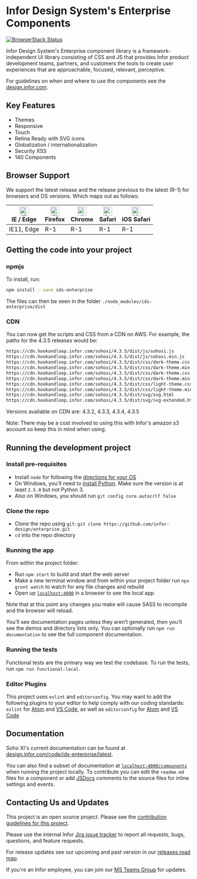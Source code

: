 # Infor Design System's Enterprise Components

[![BrowserStack Status](https://www.browserstack.com/automate/badge.svg?badge_key=MmgvZ2tsa3pydTRlTklvNG9HZGYvMVlwdWRzWklWVWtXNEFFeVJXSG1raz0tLTZuR0J1Nllxd1pOTVJKaE4zRFVYUkE9PQ==--628ff7dc2ecde8982f3a89ad70cdcf252bdd8fba)](https://www.browserstack.com/automate/public-build/MmgvZ2tsa3pydTRlTklvNG9HZGYvMVlwdWRzWklWVWtXNEFFeVJXSG1raz0tLTZuR0J1Nllxd1pOTVJKaE4zRFVYUkE9PQ==--628ff7dc2ecde8982f3a89ad70cdcf252bdd8fba)

Infor Design System's Enterprise component library is a framework-independent UI library consisting of CSS and JS that provides Infor product development teams, partners, and customers the tools to create user experiences that are approachable, focused, relevant, perceptive.

For guidelines on when and where to use the components see the [design.infor.com](http://design.infor.com).

## Key Features

- Themes
- Responsive
- Touch
- Retina Ready with SVG icons
- Globalization / internationalization
- Security XSS
- 140 Components

## Browser Support


We support the latest release and the release previous to the latest (R-1) for browsers and OS versions. Which maps out as follows:

<!-- markdownlint-disable MD013 MD033 -->
| [<img src="https://raw.githubusercontent.com/alrra/browser-logos/master/src/edge/edge_48x48.png" alt="IE / Edge" width="24px" height="24px" />](http://godban.github.io/browsers-support-badges/)</br>IE / Edge | [<img src="https://raw.githubusercontent.com/alrra/browser-logos/master/src/firefox/firefox_48x48.png" alt="Firefox" width="24px" height="24px" />](http://godban.github.io/browsers-support-badges/)</br>Firefox | [<img src="https://raw.githubusercontent.com/alrra/browser-logos/master/src/chrome/chrome_48x48.png" alt="Chrome" width="24px" height="24px" />](http://godban.github.io/browsers-support-badges/)</br>Chrome | [<img src="https://raw.githubusercontent.com/alrra/browser-logos/master/src/safari/safari_48x48.png" alt="Safari" width="24px" height="24px" />](http://godban.github.io/browsers-support-badges/)</br>Safari | [<img src="https://raw.githubusercontent.com/alrra/browser-logos/master/src/safari-ios/safari-ios_48x48.png" alt="iOS Safari" width="24px" height="24px" />](http://godban.github.io/browsers-support-badges/)</br>iOS Safari |
| --------- | --------- | --------- | --------- | --------- |
| IE11, Edge| R-1| R-1| R-1| R-1
<!-- markdownlint-enable MD013 MD033 -->

## Getting the code into your project

### npmjs

To install, run:

```bash
npm install --save ids-enterprise
```

The files can then be seen in the folder `./node_modules/ids-enterprise/dist`

### CDN

You can now get the scripts and CSS from a CDN on AWS. For example, the paths for the 4.3.5 releases would be:

```html
https://cdn.hookandloop.infor.com/sohoxi/4.3.5/dist/js/sohoxi.js
https://cdn.hookandloop.infor.com/sohoxi/4.3.5/dist/js/sohoxi.min.js
https://cdn.hookandloop.infor.com/sohoxi/4.3.5/dist/css/dark-theme.css
https://cdn.hookandloop.infor.com/sohoxi/4.3.5/dist/css/dark-theme.min.css
https://cdn.hookandloop.infor.com/sohoxi/4.3.5/dist/css/dark-theme.css
https://cdn.hookandloop.infor.com/sohoxi/4.3.5/dist/css/dark-theme.min.css
https://cdn.hookandloop.infor.com/sohoxi/4.3.5/dist/css/light-theme.css
https://cdn.hookandloop.infor.com/sohoxi/4.3.5/dist/css/light-theme.min.css
https://cdn.hookandloop.infor.com/sohoxi/4.3.5/dist/svg/svg.html
https://cdn.hookandloop.infor.com/sohoxi/4.3.5/dist/svg/svg-extended.html
```

Versions available on CDN are: 4.3.2, 4.3.3, 4.3.4, 4.3.5

Note: There may be a cost involved to using this with Infor's amazon s3 account so keep this in mind when using.

## Running the development project

### Install pre-requisites

- Install `node` for following the [directions for your OS](http://nodejs.org/)
- On Windows, you'll need to [install Python](https://www.python.org/downloads/). Make sure the version is at least `2.5.0` but not Python 3.
- Also on Windows, you should run `git config core.autocrlf false`

### Clone the repo

- Clone the repo using `git`: `git clone https://github.com/infor-design/enterprise.git`
- `cd` into the repo directory

### Running the app

From within the project folder:

- Run `npm start` to build and start the web server
- Make a new terminal window and from within your project folder run `npx grunt watch` to watch for any file changes and rebuild
- Open up [`localhost:4000`](http://localhost:4000) in a browser to see the local app

Note that at this point any changes you make will cause SASS to recompile and the browser will reload.

You’ll see documentation pages unless they aren’t generated, then you’ll see the demos and directory lists only.  You can optionally run `npm run documentation` to see the full component documentation.

### Running the tests

Functional tests are the primary way we test the codebase. To run the tests, run `npm run functional:local`.

### Editor Plugins

This project uses `eslint` and `editorconfig`. You may want to add the following plugins to your editor to help comply with our coding standards: `eslint` for [Atom](https://github.com/AtomLinter/linter-eslint) and [VS Code](https://marketplace.visualstudio.com/items?itemName=dbaeumer.vscode-eslint), as well as `editorconfig` for [Atom](https://github.com/sindresorhus/atom-editorconfig#readme) and [VS Code](https://github.com/editorconfig/editorconfig-vscode)

## Documentation

Soho XI's current documentation can be found at [design.infor.com/code/ids-enterprise/latest](https://design.infor.com/code/ids-enterprise/latest).

You can also find a subset of documentation at [`localhost:4000/components`](http://localhost:4000/components) when running the project locally. To contribute you can edit the `readme.md` files for a component or add [JSDocs](http://usejsdoc.org/) comments to the source files for inline settings and events.

## Contacting Us and Updates

This project is an open source project. Please see the [contribution guidelines for this project](docs/CONTRIBUTING.md).

Please use the internal Infor [Jira issue tracker](http://jira.infor.com/browse/SOHO) to report all requests, bugs, questions, and feature requests.

For release updates see our upcoming and past version in our [releases road map](http://jira.infor.com/projects/SOHO?selectedItem=com.atlassian.jira.jira-projects-plugin:release-page).

If you're an Infor employee, you can join our [MS Teams Group](https://teams.microsoft.com/l/team/19%3a2b0c9ce520b0481a9ce115f0ca4a326f%40thread.skype/conversations?groupId=4f50ef7d-e88d-4ccb-98ca-65f26e57fe35&tenantId=457d5685-0467-4d05-b23b-8f817adda47c) for updates.
